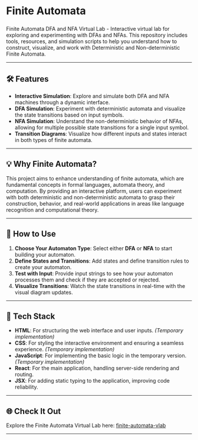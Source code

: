 # Finite Automata

### 
Finite Automata DFA and NFA Virtual Lab - Interactive virtual lab for exploring and experimenting with DFAs and NFAs. This repository includes tools, resources, and simulation scripts to help you understand how to construct, visualize, and work with Deterministic and Non-deterministic Finite Automata.

---

## 🛠 Features

- **Interactive Simulation**: Explore and simulate both DFA and NFA machines through a dynamic interface.
- **DFA Simulation**: Experiment with deterministic automata and visualize the state transitions based on input symbols.
- **NFA Simulation**: Understand the non-deterministic behavior of NFAs, allowing for multiple possible state transitions for a single input symbol.
- **Transition Diagrams**: Visualize how different inputs and states interact in both types of finite automata.

---

## 💡 Why Finite Automata?

This project aims to enhance understanding of finite automata, which are fundamental concepts in formal languages, automata theory, and computation. By providing an interactive platform, users can experiment with both deterministic and non-deterministic automata to grasp their construction, behavior, and real-world applications in areas like language recognition and computational theory.

---

## 🚀 How to Use

1. **Choose Your Automaton Type**: Select either **DFA** or **NFA** to start building your automaton.
2. **Define States and Transitions**: Add states and define transition rules to create your automaton.
3. **Test with Input**: Provide input strings to see how your automaton processes them and check if they are accepted or rejected.
4. **Visualize Transitions**: Watch the state transitions in real-time with the visual diagram updates.

---

## 📂 Tech Stack

- **HTML**: For structuring the web interface and user inputs. *(Temporary implementation)*
- **CSS**: For styling the interactive environment and ensuring a seamless experience. *(Temporary implementation)*
- **JavaScript**: For implementing the basic logic in the temporary version. *(Temporary implementation)*
- **React**: For the main application, handling server-side rendering and routing.
- **JSX**: For adding static typing to the application, improving code reliability.
---

## 🌐 Check It Out

Explore the Finite Automata Virtual Lab here: [finite-automata-vlab](https://www.vlab.andcollege.du.ac.in/csSc/comp.html)

---
